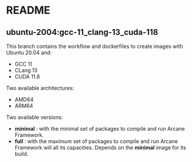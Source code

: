 # README
## ubuntu-2004:gcc-11_clang-13_cuda-118

This branch contains the workflow and dockerfiles to create
images with Ubuntu 20.04 and:
- GCC 11
- CLang 13
- CUDA 11.8

Two available architectures:
- AMD64
- ARM64

Two available versions:
- **minimal** : with the minimal set of packages to compile and 
  run Arcane Framework.
- **full** : with the maximum set of packages to compile and run
  Arcane Framework will all its capacities. Depends on the
  **minimal** image for its build.
